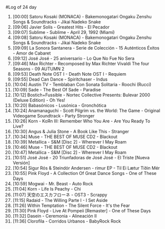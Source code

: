 #Log of 24 day

1. [00:00] Satoru Kosaki (MONACA) - Bakemonogatari Ongaku Zenshu Songs & Soundtracks - Jikai Nadeko Snake
1. [09:06] Javier Solís - Greatest Hits - El Pecador
1. [09:07] Sublime - Sublime - April 29, 1992 (Miami)
1. [09:08] Satoru Kosaki (MONACA) - Bakemonogatari Ongaku Zenshu Songs & Soundtracks - Jikai Nadeko Snake
1. [09:09] La Sonora Santanera - Serie de Colección - 15 Auténticos Éxitos - Amor de Cabaret
1. [09:12] José José - 25 aniversario - Lo Que No Fue No Sera
1. [09:46] Max Richter - Recomposed by Max Richter Vivaldi The four Seasons - 09 AUTUMN 2
1. [09:53] Death Note OST I - Death Note OST I - Requiem
1. [09:55] Dead Can Dance - Spiritchaser - Indus
1. [10:04] Austin TV - Temblaban Con Sonata Solitaria - Roochi (Rucci)
1. [10:09] Sade - The Best Of Sade - Paradise
1. [10:12] Bostich+Fussible - Nortec Collective Presents: Bulevar 2000 (Deluxe Edition) - Oh Yes!
1. [10:20] Babasónicos - Lusónica - Gronchótica
1. [10:24] Anamanaguchi - Scott Pilgrim vs. the World: The Game - Original Videogame Soundtrack - Party Stronger
1. [10:26] Korn - KoЯn III: Remember Who You Are - Are You Ready To Live?
1. [10:30] Angus & Julia Stone - A Book Like This - Stranger
1. [10:34] Muse - THE BEST OF MUSE CD2 - Blackout
1. [10:39] Metallica - S&M [Disc 2] - Wherever I May Roam
1. [10:46] Muse - THE BEST OF MUSE CD2 - Blackout
1. [10:47] Metallica - S&M [Disc 2] - Wherever I May Roam
1. [10:51] José José - 20 Triunfadoras de José José - El Triste [Nueva Versión]
1. [10:54] Sigur Rós & Steindór Andersen - rimur EP - Til Ei Lætur Tíðin Mér
1. [10:55] Pink Floyd - A Collection Of Great Dance Songs - One of These Days
1. [10:59] Mogwai - Mr. Beast - Auto Rock
1. [11:04] Korn - Life Is Peachy - Chi
1. [11:07] 天空のエスカフローネ - OST3 - Scrappy
1. [11:15] Radaid - The Willing Parte I - I Set Aside
1. [11:26] Within Temptation - The Silent Force - It's the Fear
1. [11:30] Pink Floyd - Live At Pompeii [Remaster] - One of These Days
1. [11:32] Dasein - Ceremonia - Alineación II
1. [11:36] Clorofila - Corridos Urbanos - BabyRock Rock
